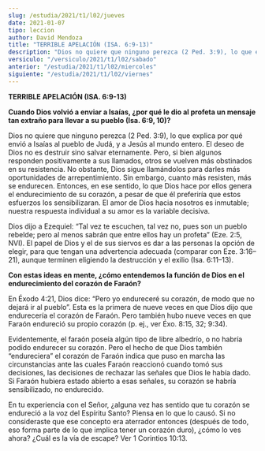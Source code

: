 ```yaml
---
slug: /estudia/2021/t1/l02/jueves
date: 2021-01-07
tipo: leccion
author: David Mendoza
title: "TERRIBLE APELACIÓN (ISA. 6:9-13)"
description: "Dios no quiere que ninguno perezca (2 Ped. 3:9), lo que explica por qué envió a Isaías al pueblo de Judá, y a Jesús al mundo entero. El deseo de Dios no es destruir sino salvar eternamente"
versiculo: "/versiculo/2021/t1/l02/sabado"
anterior: "/estudia/2021/t1/l02/miercoles"
siguiente: "/estudia/2021/t1/l02/viernes"
---
```


**TERRIBLE APELACIÓN (ISA. 6:9-13)**

**Cuando Dios volvió a enviar a Isaías, ¿por qué
le dio al profeta un mensaje tan extraño para llevar a su
pueblo (Isa. 6:9, 10)?**

Dios no quiere que ninguno perezca (2 Ped. 3:9), lo que explica por
qué envió a Isaías al pueblo de Judá, y a
Jesús al mundo entero. El deseo de Dios no es destruir sino
salvar eternamente. Pero, si bien algunos responden positivamente a
sus llamados, otros se vuelven más obstinados en su resistencia.
No obstante, Dios sigue llamándolos para darles más
oportunidades de arrepentimiento. Sin embargo, cuanto más
resisten, más se endurecen. Entonces, en ese sentido, lo que Dios
hace por ellos genera el endurecimiento de su corazón, a pesar de
que él preferiría que estos esfuerzos los sensibilizaran. El
amor de Dios hacia nosotros es inmutable; nuestra respuesta individual
a su amor es la variable decisiva.


Dios dijo a Ezequiel: “Tal vez te escuchen, tal vez no, pues son
un pueblo rebelde; pero al menos sabrán que entre ellos hay un
profeta” (Eze. 2:5, NVI). El papel de Dios y el de sus siervos
es dar a las personas la opción de elegir, para que tengan una
advertencia adecuada (comparar con Eze. 3:16–21), aunque
terminen eligiendo la destrucción y el exilio (Isa.
6:11–13).


**Con estas ideas en mente, ¿cómo entendemos la
función de Dios en el endurecimiento del corazón de
Faraón?**

En Éxodo 4:21, Dios dice: “Pero yo endureceré su
corazón, de modo que no dejará ir al pueblo”. Esta es
la primera de nueve veces en que Dios dijo que endurecería el
corazón de Faraón. Pero también hubo nueve veces en que
Faraón endureció su propio corazón (p. ej., ver
Éxo. 8:15, 32; 9:34).


Evidentemente, el faraón poseía algún tipo de libre
albedrío, o no habría podido endurecer su corazón. Pero
el hecho de que Dios también “endureciera” el
corazón de Faraón indica que puso en marcha las
circunstancias ante las cuales Faraón reaccionó cuando
tomó sus decisiones, las decisiones de rechazar las señales
que Dios le había dado. Si Faraón hubiera estado abierto a
esas señales, su corazón se habría sensibilizado, no
endurecido.


En tu experiencia con el Señor, ¿alguna vez has sentido que
tu corazón se endureció a la voz del Espíritu Santo?
Piensa en lo que lo causó. Si no consideraste que ese concepto
era aterrador entonces (después de todo, eso forma parte de lo
que implica tener un corazón duro), ¿cómo lo ves ahora?
¿Cuál es la vía de escape? Ver 1 Corintios 10:13.
